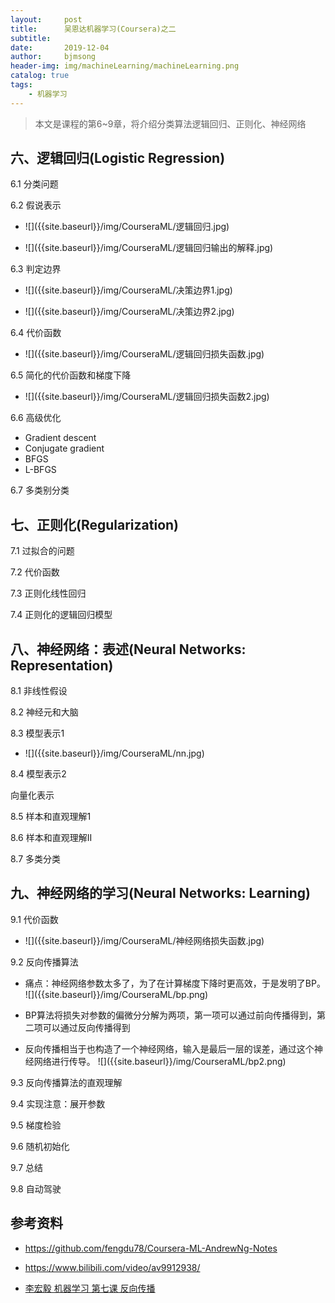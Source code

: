 ```yaml
---
layout:     post
title:      吴恩达机器学习(Coursera)之二
subtitle:   
date:       2019-12-04
author:     bjmsong
header-img: img/machineLearning/machineLearning.png
catalog: true
tags:
    - 机器学习
---
```

> 本文是课程的第6~9章，将介绍分类算法逻辑回归、正则化、神经网络

## 六、逻辑回归(**Logistic Regression**)

6.1 分类问题 

6.2 假说表示 

<ul> 
<li markdown="1"> 
![]({{site.baseurl}}/img/CourseraML/逻辑回归.jpg) 
</li> 
</ul> 

<ul> 
<li markdown="1"> 
![]({{site.baseurl}}/img/CourseraML/逻辑回归输出的解释.jpg) 
</li> 
</ul> 

6.3 判定边界 

<ul> 
<li markdown="1"> 
![]({{site.baseurl}}/img/CourseraML/决策边界1.jpg) 
</li> 
</ul> 

<ul> 
<li markdown="1"> 
![]({{site.baseurl}}/img/CourseraML/决策边界2.jpg) 
</li> 
</ul> 

6.4 代价函数 

<ul> 
<li markdown="1"> 
![]({{site.baseurl}}/img/CourseraML/逻辑回归损失函数.jpg) 
</li> 
</ul> 

6.5 简化的代价函数和梯度下降 

<ul> 
<li markdown="1"> 
![]({{site.baseurl}}/img/CourseraML/逻辑回归损失函数2.jpg) 
</li> 
</ul> 

6.6 高级优化 

- Gradient descent
- Conjugate gradient
- BFGS
- L-BFGS

6.7 多类别分类





## 七、正则化(**Regularization**)

7.1 过拟合的问题 

7.2 代价函数 

7.3 正则化线性回归 

7.4 正则化的逻辑回归模型 





## 八、神经网络：表述(**Neural Networks: Representation**)

8.1 非线性假设 

8.2 神经元和大脑 

8.3 模型表示1 

<ul> 
<li markdown="1"> 
![]({{site.baseurl}}/img/CourseraML/nn.jpg) 
</li> 
</ul> 

8.4 模型表示2 

向量化表示

8.5 样本和直观理解1 

8.6 样本和直观理解II 

8.7 多类分类 





## 九、神经网络的学习(**Neural Networks: Learning**)

9.1 代价函数 

<ul> 
<li markdown="1"> 
![]({{site.baseurl}}/img/CourseraML/神经网络损失函数.jpg) 
</li> 
</ul> 

9.2 反向传播算法 

<ul> 
<li markdown="1"> 
痛点：神经网络参数太多了，为了在计算梯度下降时更高效，于是发明了BP。
![]({{site.baseurl}}/img/CourseraML/bp.png) 
</li> 
</ul> 

- BP算法将损失对参数的偏微分分解为两项，第一项可以通过前向传播得到，第二项可以通过反向传播得到

<ul> 
<li markdown="1"> 
反向传播相当于也构造了一个神经网络，输入是最后一层的误差，通过这个神经网络进行传导。
![]({{site.baseurl}}/img/CourseraML/bp2.png) 
</li> 
</ul> 

9.3 反向传播算法的直观理解 

9.4 实现注意：展开参数 

9.5 梯度检验 

9.6 随机初始化 

9.7 总结 

9.8 自动驾驶 




## 参考资料
- https://github.com/fengdu78/Coursera-ML-AndrewNg-Notes

- https://www.bilibili.com/video/av9912938/

- [李宏毅 机器学习 第七课 反向传播](https://www.bilibili.com/video/av35932863?from=search&seid=14077284449651622223)


